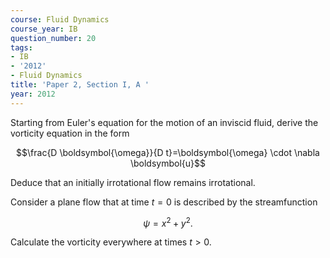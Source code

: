 ```yaml
---
course: Fluid Dynamics
course_year: IB
question_number: 20
tags:
- IB
- '2012'
- Fluid Dynamics
title: 'Paper 2, Section I, A '
year: 2012
---
```




Starting from Euler's equation for the motion of an inviscid fluid, derive the vorticity equation in the form

$$\frac{D \boldsymbol{\omega}}{D t}=\boldsymbol{\omega} \cdot \nabla \boldsymbol{u}$$

Deduce that an initially irrotational flow remains irrotational.

Consider a plane flow that at time $t=0$ is described by the streamfunction

$$\psi=x^{2}+y^{2} .$$

Calculate the vorticity everywhere at times $t>0$.